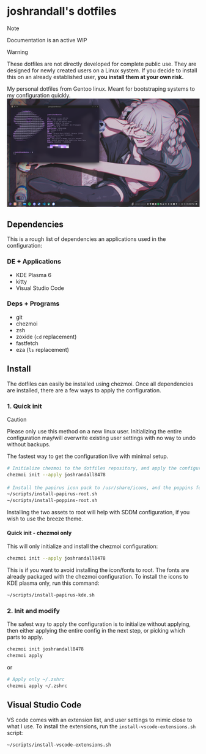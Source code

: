# joshrandall's dotfiles

> [!NOTE]
> Documentation is an active WIP


> [!WARNING]
> These dotfiles are not directly developed for complete public use. They are designed for newly created users on a Linux system. If you decide to install this on an already established user, **you install them at your own risk.**

My personal dotfiles from Gentoo linux. Meant for bootstraping systems to my configuration quickly.
![My system](/assets/desktop.png)

## Dependencies
This is a rough list of dependencies an applications used in the configuration:
### DE + Applications
- KDE Plasma 6
- kitty
- Visual Studio Code

### Deps + Programs
- git
- chezmoi
- zsh
- zoxide (`cd` replacement)
- fastfetch
- eza (`ls` replacement)

## Install

The dotfiles can easily be installed using chezmoi. Once all dependencies are installed, there are a few ways to apply the configuration.

### 1. Quick init
> [!CAUTION]
> Please only use this method on a new linux user. Initializing the entire configuration may/will overwrite existing user settings with no way to undo without backups.  

The fastest way to get the configuration live with minimal setup.
```bash
# Initialize chezmoi to the dotfiles repository, and apply the configuration immediately.
chezmoi init --apply joshrandall8478

# Install the papirus icon pack to /usr/share/icons, and the poppins font to /usr/share/fonts
~/scripts/install-papirus-root.sh
~/scripts/install-poppins-root.sh
```
Installing the two assets to root will help with SDDM configuration, if you wish to use the breeze theme.

#### Quick init - chezmoi only
This will only initialize and install the chezmoi configuration:
```bash
chezmoi init --apply joshrandall8478
```
This is if you want to avoid installing the icon/fonts to root. The fonts are already packaged with the chezmoi configuration. To install the icons to KDE plasma only, run this command:
```bash
~/scripts/install-papirus-kde.sh
```

### 2. Init and modify
The safest way to apply the configuration is to initialize without applying, then either applying the entire config in the next step, or picking which parts to apply.
```bash
chezmoi init joshrandall8478
chezmoi apply
```
or
```bash
# Apply only ~/.zshrc
chezmoi apply ~/.zshrc
```

## Visual Studio Code
VS code comes with an extension list, and user settings to mimic close to what I use. To install the extensions, run the `install-vscode-extensions.sh` script:
```bash
~/scripts/install-vscode-extensions.sh
```